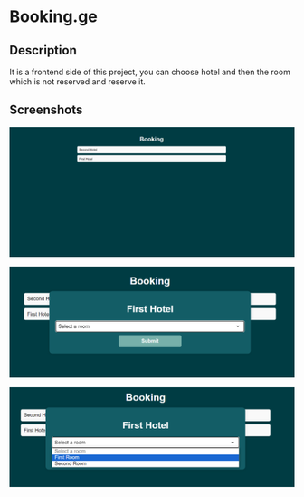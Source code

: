 # Booking.ge

## Description
It is a frontend side of this project, you can choose hotel and then the room which is not reserved and reserve it.

## Screenshots
![App Screenshot](public/screenshots/screenshot1.jpg)

![App Screenshot](public/screenshots/screenshot2.jpg)

![App Screenshot](public/screenshots/screenshot3.jpg)